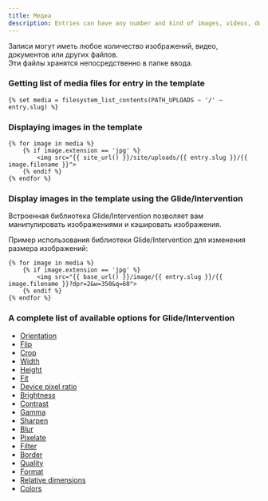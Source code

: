 ```yaml
---
title: Медиа
description: Entries can have any number and kind of images, videos, documents or other files. Those files are being stored directly in the entry folder.
---
```


Записи могут иметь любое количество изображений, видео, документов или других файлов.  
Эти файлы хранятся непосредственно в папке ввода.

### Getting list of media files for entry in the template

```twig
{% set media = filesystem_list_contents(PATH_UPLOADS ~ '/' ~ entry.slug) %}
```

### Displaying images in the template

```twig
{% for image in media %}
    {% if image.extension == 'jpg' %}
        <img src="{{ site_url() }}/site/uploads/{{ entry.slug }}/{{ image.filename }}">
    {% endif %}
{% endfor %}
```

### Display images in the template using the Glide/Intervention

Встроенная библиотека Glide/Intervention позволяет вам манипулировать изображениями и кэшировать изображения.

Пример использования библиотеки Glide/Intervention для изменения размера изображений:

```twig
{% for image in media %}
    {% if image.extension == 'jpg' %}
        <img src="{{ base_url() }}/image/{{ entry.slug }}/{{ image.filename }}?dpr=2&w=350&q=60">
    {% endif %}
{% endfor %}
```

### A complete list of available options for Glide/Intervention

* [Orientation](./media/glide/orientation)
* [Flip](./media/glide/flip)
* [Crop](./media/glide/crop)
* [Width](./media/glide/width)
* [Height](./media/glide/height)
* [Fit](./media/glide/fit)
* [Device pixel ratio](./media/glide/device-pixel-ratio)
* [Brightness](./media/glide/brightness)
* [Contrast](./media/glide/contrast)
* [Gamma](./media/glide/gamma)
* [Sharpen](./media/glide/sharpen)
* [Blur](./media/glide/blur)
* [Pixelate](./media/glide/pixelate)
* [Filter](./media/glide/filter)
* [Border](./media/glide/border)
* [Quality](./media/glide/quality)
* [Format](./media/glide/format)
* [Relative dimensions](./media/glide/relative-dimensions)
* [Colors](./media/glide/colors)

<!--
<http://glide.thephpleague.com/1.0/api/quick-reference/>
-->